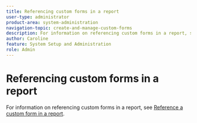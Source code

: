```yaml
---
title: Referencing custom forms in a report
user-type: administrator
product-area: system-administration
navigation-topic: create-and-manage-custom-forms
description: For information on referencing custom forms in a report, see the article "Reference a custom form in a report."
author: Caroline
feature: System Setup and Administration
role: Admin
---
```


# Referencing custom forms in a report

For information on referencing custom forms in a report, see [Reference a custom form in a report](../../../reports-and-dashboards/reports/creating-and-managing-reports/reference-custom-form-report.md).
